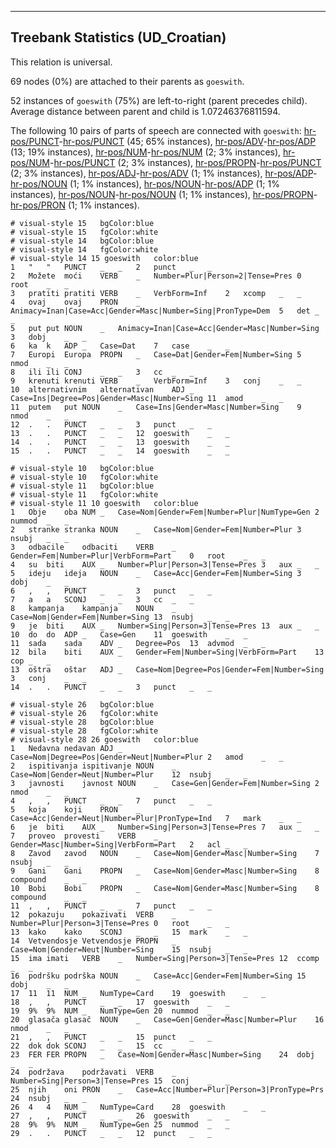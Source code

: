 

--------------------------------------------------------------------------------

## Treebank Statistics (UD_Croatian)

This relation is universal.

69 nodes (0%) are attached to their parents as `goeswith`.

52 instances of `goeswith` (75%) are left-to-right (parent precedes child).
Average distance between parent and child is 1.07246376811594.

The following 10 pairs of parts of speech are connected with `goeswith`: [hr-pos/PUNCT]()-[hr-pos/PUNCT]() (45; 65% instances), [hr-pos/ADV]()-[hr-pos/ADP]() (13; 19% instances), [hr-pos/NUM]()-[hr-pos/NUM]() (2; 3% instances), [hr-pos/NUM]()-[hr-pos/PUNCT]() (2; 3% instances), [hr-pos/PROPN]()-[hr-pos/PUNCT]() (2; 3% instances), [hr-pos/ADJ]()-[hr-pos/ADV]() (1; 1% instances), [hr-pos/ADP]()-[hr-pos/NOUN]() (1; 1% instances), [hr-pos/NOUN]()-[hr-pos/ADP]() (1; 1% instances), [hr-pos/NOUN]()-[hr-pos/NOUN]() (1; 1% instances), [hr-pos/PROPN]()-[hr-pos/PRON]() (1; 1% instances).


~~~ conllu
# visual-style 15	bgColor:blue
# visual-style 15	fgColor:white
# visual-style 14	bgColor:blue
# visual-style 14	fgColor:white
# visual-style 14 15 goeswith	color:blue
1	"	"	PUNCT	_	_	2	punct	_	_
2	Možete	moći	VERB	_	Number=Plur|Person=2|Tense=Pres	0	root	_	_
3	pratiti	pratiti	VERB	_	VerbForm=Inf	2	xcomp	_	_
4	ovaj	ovaj	PRON	_	Animacy=Inan|Case=Acc|Gender=Masc|Number=Sing|PronType=Dem	5	det	_	_
5	put	put	NOUN	_	Animacy=Inan|Case=Acc|Gender=Masc|Number=Sing	3	dobj	_	_
6	ka	k	ADP	_	Case=Dat	7	case	_	_
7	Europi	Europa	PROPN	_	Case=Dat|Gender=Fem|Number=Sing	5	nmod	_	_
8	ili	ili	CONJ	_	_	3	cc	_	_
9	krenuti	krenuti	VERB	_	VerbForm=Inf	3	conj	_	_
10	alternativnim	alternativan	ADJ	_	Case=Ins|Degree=Pos|Gender=Masc|Number=Sing	11	amod	_	_
11	putem	put	NOUN	_	Case=Ins|Gender=Masc|Number=Sing	9	nmod	_	_
12	.	.	PUNCT	_	_	3	punct	_	_
13	.	.	PUNCT	_	_	12	goeswith	_	_
14	.	.	PUNCT	_	_	13	goeswith	_	_
15	.	.	PUNCT	_	_	14	goeswith	_	_

~~~


~~~ conllu
# visual-style 10	bgColor:blue
# visual-style 10	fgColor:white
# visual-style 11	bgColor:blue
# visual-style 11	fgColor:white
# visual-style 11 10 goeswith	color:blue
1	Obje	oba	NUM	_	Case=Nom|Gender=Fem|Number=Plur|NumType=Gen	2	nummod	_	_
2	stranke	stranka	NOUN	_	Case=Nom|Gender=Fem|Number=Plur	3	nsubj	_	_
3	odbacile	odbaciti	VERB	_	Gender=Fem|Number=Plur|VerbForm=Part	0	root	_	_
4	su	biti	AUX	_	Number=Plur|Person=3|Tense=Pres	3	aux	_	_
5	ideju	ideja	NOUN	_	Case=Acc|Gender=Fem|Number=Sing	3	dobj	_	_
6	,	,	PUNCT	_	_	3	punct	_	_
7	a	a	SCONJ	_	_	3	cc	_	_
8	kampanja	kampanja	NOUN	_	Case=Nom|Gender=Fem|Number=Sing	13	nsubj	_	_
9	je	biti	AUX	_	Number=Sing|Person=3|Tense=Pres	13	aux	_	_
10	do	do	ADP	_	Case=Gen	11	goeswith	_	_
11	sada	sada	ADV	_	Degree=Pos	13	advmod	_	_
12	bila	biti	AUX	_	Gender=Fem|Number=Sing|VerbForm=Part	13	cop	_	_
13	oštra	oštar	ADJ	_	Case=Nom|Degree=Pos|Gender=Fem|Number=Sing	3	conj	_	_
14	.	.	PUNCT	_	_	3	punct	_	_

~~~


~~~ conllu
# visual-style 26	bgColor:blue
# visual-style 26	fgColor:white
# visual-style 28	bgColor:blue
# visual-style 28	fgColor:white
# visual-style 28 26 goeswith	color:blue
1	Nedavna	nedavan	ADJ	_	Case=Nom|Degree=Pos|Gender=Neut|Number=Plur	2	amod	_	_
2	ispitivanja	ispitivanje	NOUN	_	Case=Nom|Gender=Neut|Number=Plur	12	nsubj	_	_
3	javnosti	javnost	NOUN	_	Case=Gen|Gender=Fem|Number=Sing	2	nmod	_	_
4	,	,	PUNCT	_	_	7	punct	_	_
5	koja	koji	PRON	_	Case=Acc|Gender=Neut|Number=Plur|PronType=Ind	7	mark	_	_
6	je	biti	AUX	_	Number=Sing|Person=3|Tense=Pres	7	aux	_	_
7	proveo	provesti	VERB	_	Gender=Masc|Number=Sing|VerbForm=Part	2	acl	_	_
8	Zavod	zavod	NOUN	_	Case=Nom|Gender=Masc|Number=Sing	7	nsubj	_	_
9	Gani	Gani	PROPN	_	Case=Nom|Gender=Masc|Number=Sing	8	compound	_	_
10	Bobi	Bobi	PROPN	_	Case=Nom|Gender=Masc|Number=Sing	8	compound	_	_
11	,	,	PUNCT	_	_	7	punct	_	_
12	pokazuju	pokazivati	VERB	_	Number=Plur|Person=3|Tense=Pres	0	root	_	_
13	kako	kako	SCONJ	_	_	15	mark	_	_
14	Vetvendosje	Vetvendosje	PROPN	_	Case=Nom|Gender=Neut|Number=Sing	15	nsubj	_	_
15	ima	imati	VERB	_	Number=Sing|Person=3|Tense=Pres	12	ccomp	_	_
16	podršku	podrška	NOUN	_	Case=Acc|Gender=Fem|Number=Sing	15	dobj	_	_
17	11	11	NUM	_	NumType=Card	19	goeswith	_	_
18	,	,	PUNCT	_	_	17	goeswith	_	_
19	9%	9%	NUM	_	NumType=Gen	20	nummod	_	_
20	glasača	glasač	NOUN	_	Case=Gen|Gender=Masc|Number=Plur	16	nmod	_	_
21	,	,	PUNCT	_	_	15	punct	_	_
22	dok	dok	SCONJ	_	_	15	cc	_	_
23	FER	FER	PROPN	_	Case=Nom|Gender=Masc|Number=Sing	24	dobj	_	_
24	podržava	podržavati	VERB	_	Number=Sing|Person=3|Tense=Pres	15	conj	_	_
25	njih	oni	PRON	_	Case=Acc|Number=Plur|Person=3|PronType=Prs	24	nsubj	_	_
26	4	4	NUM	_	NumType=Card	28	goeswith	_	_
27	,	,	PUNCT	_	_	26	goeswith	_	_
28	9%	9%	NUM	_	NumType=Gen	25	nummod	_	_
29	.	.	PUNCT	_	_	12	punct	_	_

~~~


